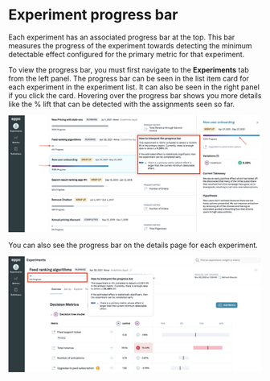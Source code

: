 # Experiment progress bar

Each experiment has an associated progress bar at the top. This bar measures the progress of the experiment towards detecting the minimum detectable effect configured for the primary metric for that experiment. 

To view the progress bar, you must first navigate to the **Experiments** tab from the left panel. The progress bar can be seen in the list item card for each experiment in the experiment list. It can also be seen in the right panel if you click the card. Hovering over the progress bar shows you more details like the % lift that can be detected with the assignments seen so far.

![Completed progress bar](../../../static/img/measuring-experiments/completed-progress-bar.png)

You can also see the progress bar on the details page for each experiment. 

![Running progress bar](../../../static/img/measuring-experiments/running-progress-bar.png)


